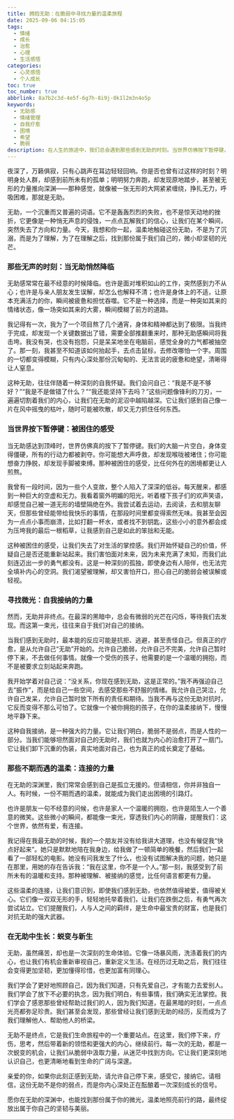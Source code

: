 ```yaml
---
title: 拥抱无助：在脆弱中寻找力量的温柔旅程
date: 2025-09-06 04:15:05
tags:
  - 情绪
  - 成长
  - 治愈
  - 心理
  - 生活感悟
categories:
  - 心灵感悟
  - 个人成长
toc: true
toc_number: true
abbrlink: 8a7b2c3d-4e5f-6g7h-8i9j-0k1l2m3n4o5p
keywords:
  - 无助感
  - 情绪管理
  - 自我疗愈
  - 困境
  - 希望
  - 脆弱
description: 在人生的旅途中，我们总会遇到那些感到无助的时刻。当世界仿佛按下暂停键，我们被困在情绪的漩涡中，不知所措。这篇文章将带你走进无助的深处，温柔地拥抱这份脆弱，并一同探索如何在那些看似绝望的瞬间，找到内心深处的力量与微光，最终走向自我治愈与成长。
---
```


夜深了，万籁俱寂，只有心跳声在耳边轻轻回响。你是否也曾有过这样的时刻？明明身处人群，却感到前所未有的孤单；明明努力奔跑，却发现原地踏步，甚至被无形的力量推向深渊——那种感觉，就像被一张无形的大网紧紧缠绕，挣扎无力，呼吸困难，那就是无助。

无助，一个沉重而又普遍的词语。它不是轰轰烈烈的失败，也不是惊天动地的挫折，它更像是一种悄无声息的侵蚀，一点点瓦解我们的信心，让我们在某个瞬间，突然失去了方向和力量。今天，我想和你一起，温柔地触碰这份无助，不是为了沉溺，而是为了理解，为了在理解之后，找到那份属于我们自己的，微小却坚韧的光芒。

### 那些无声的时刻：当无助悄然降临

无助感常常在最不经意的时候降临。也许是面对堆积如山的工作，突然感到力不从心；也许是与亲人朋友发生误解，却怎么也解释不清；也许是身体上的不适，让原本充满活力的你，瞬间被疲惫和担忧吞噬。它不是一种选择，而是一种突如其来的情绪状态，像一场突如其来的大雾，瞬间模糊了前方的道路。

我记得有一次，我为了一个项目熬了几个通宵，身体和精神都达到了极限。当我终于完成，却发现一个关键数据出了错，需要全部推翻重来时，那种无助感瞬间将我击垮。我没有哭，也没有抱怨，只是呆呆地坐在电脑前，感觉全身的力气都被抽空了。那一刻，我甚至不知道该如何抬起手，去点击鼠标，去修改哪怕一个字。周围的一切都变得模糊，只有内心深处那份沉甸甸的、无法言说的疲惫和绝望，清晰得让人窒息。

这种无助，往往伴随着一种深刻的自我怀疑。我们会问自己：“我是不是不够好？”“我是不是做错了什么？”“我还能坚持下去吗？”这些问题像锋利的刀刃，一遍遍切割着我们的内心，让我们在无助的泥沼中越陷越深。它让我们感到自己像一片在风中摇曳的枯叶，随时可能被吹散，却又无力抓住任何东西。

### 当世界按下暂停键：被困住的感受

当无助感达到顶峰时，世界仿佛真的按下了暂停键。我们的大脑一片空白，身体变得僵硬，所有的行动力都被剥夺。你可能想大声呼救，却发现喉咙被堵住；你可能想奋力挣脱，却发现手脚被束缚。那种被困住的感受，比任何外在的困境都更让人煎熬。

我曾有一段时间，因为一些个人变故，整个人陷入了深深的低谷。每天醒来，都感到一种巨大的空虚和无力。我看着窗外明媚的阳光，听着楼下孩子们的欢声笑语，却感觉自己被一道无形的墙壁隔绝在外。我尝试着去运动，去阅读，去和朋友聊天，但那些曾经能带给我快乐的事情，在那段时间里都变得索然无味。我甚至会因为一点点小事而崩溃，比如打翻一杯水，或者找不到钥匙，这些小小的意外都会成为压垮我的最后一根稻草，让我感到自己是如此的笨拙和无能。

这种被困住的感受，让我们失去了对生活的掌控感。我们开始怀疑自己的价值，怀疑自己是否还能重新站起来。我们害怕面对未来，因为未来充满了未知，而我们此刻连迈出一步的勇气都没有。这是一种深刻的孤独，即使身边有人陪伴，也无法完全填补内心的空洞。我们渴望被理解，却又害怕开口，担心自己的脆弱会被误解或轻视。

### 寻找微光：自我接纳的力量

然而，无助并非终点。在最深的黑暗中，总会有微弱的光芒在闪烁，等待我们去发现。而这第一束光，往往来自于我们对自己的接纳。

当我们感到无助时，最本能的反应可能是抗拒、逃避，甚至责怪自己。但真正的疗愈，是从允许自己“无助”开始的。允许自己脆弱，允许自己不完美，允许自己暂时停下来，不去做任何事情。就像一个受伤的孩子，他需要的是一个温暖的拥抱，而不是被要求立刻站起来奔跑。

我开始学着对自己说：“没关系，你现在感到无助，这是正常的。”我不再强迫自己去“振作”，而是给自己一些空间，去感受那些不舒服的情绪。我允许自己哭泣，允许自己发呆，允许自己暂时放下所有的责任和期待。当我不再与这份无助对抗时，它反而变得不那么可怕了。它就像一个被你拥抱的孩子，在你的温柔接纳下，慢慢地平静下来。

这种自我接纳，是一种强大的力量。它让我们明白，脆弱不是弱点，而是人性的一部分。当我们能够坦然面对自己的无助时，我们也就为内心的治愈打开了一扇门。它让我们卸下沉重的伪装，真实地面对自己，也为真正的成长奠定了基础。

### 那些不期而遇的温柔：连接的力量

在无助的深渊里，我们常常会感到自己是孤立无援的。但请相信，你并非独自一人。有时候，一份不期而遇的温柔，就能成为我们走出困境的引路灯。

也许是朋友一句不经意的问候，也许是家人一个温暖的拥抱，也许是陌生人一个善意的微笑。这些微小的瞬间，都能像一束光，穿透我们内心的阴霾，提醒我们：这个世界，依然有爱，有连接。

我记得在我最无助的时候，我的一个朋友并没有给我讲大道理，也没有催促我“快点好起来”。她只是默默地陪在我身边，给我做了一顿简单的晚餐，然后我们一起看了一部轻松的电影。她没有问我发生了什么，也没有试图解决我的问题，她只是在那里，用她的存在告诉我：“我在这里，你不是一个人。”那一刻，我感受到了前所未有的温暖和支持。那种被理解、被接纳的感觉，比任何语言都更有力量。

这些温柔的连接，让我们意识到，即使我们感到无助，也依然值得被爱，值得被关心。它们像一双双无形的手，轻轻地托举着我们，让我们在跌倒之后，有勇气再次尝试站立。它们提醒我们，人与人之间的羁绊，是生命中最宝贵的财富，也是我们对抗无助的强大武器。

### 在无助中生长：蜕变与新生

无助，虽然痛苦，却也是一次深刻的生命体验。它像一场暴风雨，洗涤着我们的内心，也让我们有机会重新审视自己，重新定义生活。在经历过无助之后，我们往往会变得更加坚韧，更加懂得珍惜，也更加富有同理心。

我们学会了更好地照顾自己，因为我们知道，只有先爱自己，才有能力去爱别人。我们学会了放下不必要的执念，因为我们明白，有些事情，我们确实无法掌控。我们学会了感恩那些曾经帮助过我们的人，因为我们知道，在最黑暗的时刻，一点点光亮都弥足珍贵。我们甚至会发现，那些曾经让我们感到无助的经历，反而成为了我们理解他人、帮助他人的桥梁。

无助不是终点，它是我们生命旅程中的一个重要站点。在这里，我们停下来，疗伤，思考，然后带着新的领悟和更强大的内心，继续前行。每一次的无助，都是一次蜕变的机会，让我们从脆弱中汲取力量，从迷茫中找到方向。它让我们更深刻地认识自己，也更清晰地看到生命的广阔与深邃。

亲爱的你，如果你此刻正感到无助，请允许自己停下来，感受它，接纳它。请相信，这份无助不是你的弱点，而是你内心深处正在酝酿着一次深刻成长的信号。

愿你在无助的深渊中，也能找到那份属于你的微光，温柔地照亮前行的路，最终绽放出属于你自己的坚韧与美丽。